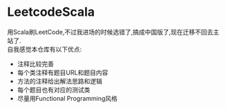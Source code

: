 # LeetcodeScala  
用Scala刷LeetCode,不过我进场的时候选错了,搞成中国版了,现在迁移不回去主站了.  
自我感觉本仓库有以下优点:  
- 注释比较完善
- 每个类注释有题目URL和题目内容
- 方法的注释给出解法思路和逻辑
- 每个题目也有对应的测试类
- 尽量用Functional Programming风格
  
